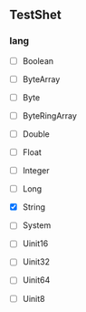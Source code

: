 ## TestShet

### lang
- [ ] Boolean
- [ ] ByteArray
- [ ] Byte
- [ ] ByteRingArray
- [ ] Double
- [ ] Float
- [ ] Integer
- [ ] Long
- [x] String
- [ ] System
- [ ] Uinit16
- [ ] Uinit32
- [ ] Uinit64
- [ ] Uinit8

